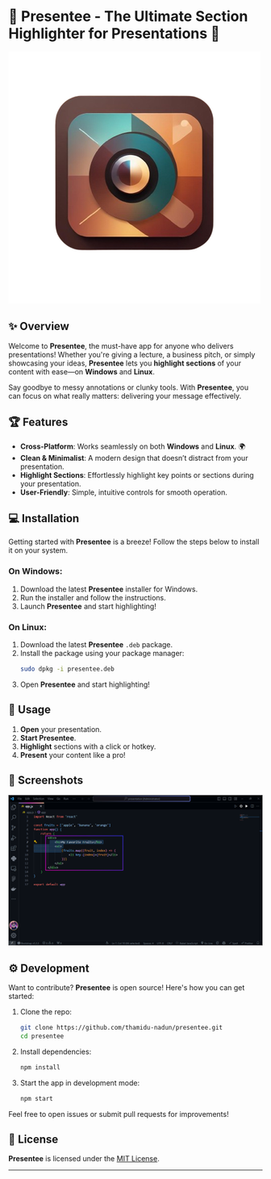 # 🎉 **Presentee** - The Ultimate Section Highlighter for Presentations 🚀

![Presentee Logo](public/icon.png)

## ✨ **Overview**

Welcome to **Presentee**, the must-have app for anyone who delivers presentations! Whether you're giving a lecture, a business pitch, or simply showcasing your ideas, **Presentee** lets you **highlight sections** of your content with ease—on **Windows** and **Linux**.

Say goodbye to messy annotations or clunky tools. With **Presentee**, you can focus on what really matters: delivering your message effectively.

## 🏆 **Features**

- **Cross-Platform**: Works seamlessly on both **Windows** and **Linux**. 🌍
- **Clean & Minimalist**: A modern design that doesn’t distract from your presentation.
- **Highlight Sections**: Effortlessly highlight key points or sections during your presentation.
- **User-Friendly**: Simple, intuitive controls for smooth operation.

## 💻 **Installation**

Getting started with **Presentee** is a breeze! Follow the steps below to install it on your system.

### On Windows:

1. Download the latest **Presentee** installer for Windows.
2. Run the installer and follow the instructions.
3. Launch **Presentee** and start highlighting!

### On Linux:

1. Download the latest **Presentee** `.deb` package.
2. Install the package using your package manager:
   ```bash
   sudo dpkg -i presentee.deb
   ```
3. Open **Presentee** and start highlighting!

## 🎯 **Usage**

1. **Open** your presentation.
2. **Start Presentee**.
3. **Highlight** sections with a click or hotkey.
4. **Present** your content like a pro!

## 📸 **Screenshots**

![Highlight Example](screenshots/Screenshot-1.png)

## ⚙️ **Development**

Want to contribute? **Presentee** is open source! Here's how you can get started:

1. Clone the repo:
   ```bash
   git clone https://github.com/thamidu-nadun/presentee.git
   cd presentee
   ```
2. Install dependencies:
   ```bash
   npm install
   ```
3. Start the app in development mode:
   ```bash
   npm start
   ```

Feel free to open issues or submit pull requests for improvements!

## 🚀 **License**

**Presentee** is licensed under the [MIT License](LICENSE).

---
